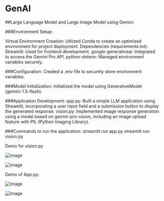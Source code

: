 # GenAI

##Large Language Model and Large Image Model using Gemini

###Environment Setup:

Virtual Environment Creation: Utilized Conda to create an optimized environment for project deployment.
Dependencies (requirements.txt):
Streamlit: Used for frontend development.
google-generativeai: Integrated to access the Gemini Pro API.
python-dotenv: Managed environment variables securely.

###Configuration:
Created a .env file to securely store environment variables.

###Model Initialization:
Initialized the model using GenerativeModel (gemini-1.5-flash).

###Application Development:
app.py: Built a simple LLM application using Streamlit, incorporating a user input field and a submission button to display the generated response.
vision.py: Implemented image response generation using a model based on gemini-pro-vision, including an image upload feature with PIL (Python Imaging Library).

###Commands to run the application:
streamlit run app.py
streamlit run vision.py

Demo for vision.py

![image](https://github.com/user-attachments/assets/5ef905ee-ea91-4d7b-ad0b-345e8049cffb)

![image](https://github.com/user-attachments/assets/aad0151a-a196-4a5f-9f40-750b65c5fa81)

Demo of App.py:

![image](https://github.com/user-attachments/assets/cf5ec03f-1254-42dd-8548-a07616c743e0)

![image](https://github.com/user-attachments/assets/70f63941-8e65-46c0-99a6-0156f8c8ccac)



